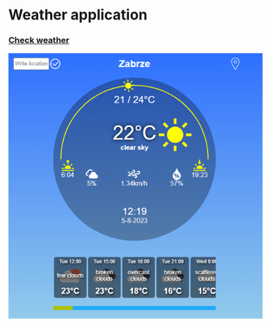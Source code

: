 # Weather application

### [Check weather](https://rhalupczok.github.io/Weather-Application/)

![Screenshot](https://github.com/rhalupczok/Portfolio/blob/master/src/images/myWork/my-work-weather_app.png)
